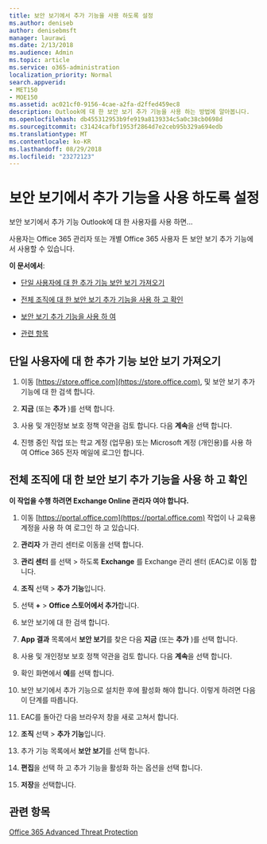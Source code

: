 ```yaml
---
title: 보안 보기에서 추가 기능을 사용 하도록 설정
ms.author: deniseb
author: denisebmsft
manager: laurawi
ms.date: 2/13/2018
ms.audience: Admin
ms.topic: article
ms.service: o365-administration
localization_priority: Normal
search.appverid:
- MET150
- MOE150
ms.assetid: ac021cf0-9156-4cae-a2fa-d2ffed459ec8
description: Outlook에 대 한 보안 보기 추가 기능을 사용 하는 방법에 알아봅니다.
ms.openlocfilehash: db455312953b9fe919a8139334c5a0c38cb0698d
ms.sourcegitcommit: c31424cafbf1953f2864d7e2ceb95b329a694edb
ms.translationtype: MT
ms.contentlocale: ko-KR
ms.lasthandoff: 08/29/2018
ms.locfileid: "23272123"
---
```

# <a name="enable-the-security-view-add-in"></a>보안 보기에서 추가 기능을 사용 하도록 설정

보안 보기에서 추가 기능 Outlook에 대 한 사용자를 사용 하면...
  
사용자는 Office 365 관리자 또는 개별 Office 365 사용자 든 보안 보기 추가 기능에서 사용할 수 있습니다.
  
 **이 문서에서**: 
  
- [단일 사용자에 대 한 추가 기능 보안 보기 가져오기](enable-the-security-view-add-in.md#singleget)
    
- [전체 조직에 대 한 보안 보기 추가 기능을 사용 하 고 확인](enable-the-security-view-add-in.md#wholeorgget)
    
- [보안 보기 추가 기능을 사용 하 여](enable-the-security-view-add-in.md#useit)
    
- [관련 항목](enable-the-security-view-add-in.md#relaated)
    
## <a name="get-the-security-view-add-in-for-a-single-user"></a>단일 사용자에 대 한 추가 기능 보안 보기 가져오기
<a name="singleget"> </a>

1. 이동 [https://store.office.com](https://store.office.com), 및 보안 보기 추가 기능에 대 한 검색 합니다.
    
2. **지금** (또는 **추가** )를 선택 합니다. 
    
3. 사용 및 개인정보 보호 정책 약관을 검토 합니다. 다음 **계속**을 선택 합니다. 
    
4. 진행 중인 작업 또는 학교 계정 (업무용) 또는 Microsoft 계정 (개인용)를 사용 하 여 Office 365 전자 메일에 로그인 합니다.
    
## <a name="get-and-enable-the-security-view-add-in-for-an-entire-organization"></a>전체 조직에 대 한 보안 보기 추가 기능을 사용 하 고 확인
<a name="wholeorgget"> </a>

 **이 작업을 수행 하려면 Exchange Online 관리자 여야 합니다.**
  
1. 이동 [https://portal.office.com](https://portal.office.com) 작업이 나 교육용 계정을 사용 하 여 로그인 하 고 있습니다. 
    
2. **관리자** 가 관리 센터로 이동을 선택 합니다. 
    
3. **관리 센터** 를 선택 \> 하도록 **Exchange** 를 Exchange 관리 센터 (EAC)로 이동 합니다. 
    
4. **조직** 선택 \> **추가 기능**입니다. 
    
5. 선택 **+** \> **Office 스토어에서 추가**합니다. 
    
6. 보안 보기에 대 한 검색 합니다.
    
7. **App 결과** 목록에서 **보안 보기**를 찾은 다음 **지금** (또는 **추가** )를 선택 합니다. 
    
8. 사용 및 개인정보 보호 정책 약관을 검토 합니다. 다음 **계속**을 선택 합니다. 
    
9. 확인 화면에서 **예**를 선택 합니다. 
    
10. 보안 보기에서 추가 기능으로 설치한 후에 활성화 해야 합니다. 이렇게 하려면 다음이 단계를 따릅니다.
    
1. EAC를 돌아간 다음 브라우저 창을 새로 고쳐서 합니다.
    
2. **조직** 선택 \> **추가 기능**입니다. 
    
3. 추가 기능 목록에서 **보안 보기**를 선택 합니다. 
    
4. **편집**을 선택 하 고 추가 기능을 활성화 하는 옵션을 선택 합니다. 
    
5. **저장**을 선택합니다. 
    
## <a name="related-topics"></a>관련 항목
<a name="relaated"> </a>

[Office 365 Advanced Threat Protection](office-365-atp.md)
  

